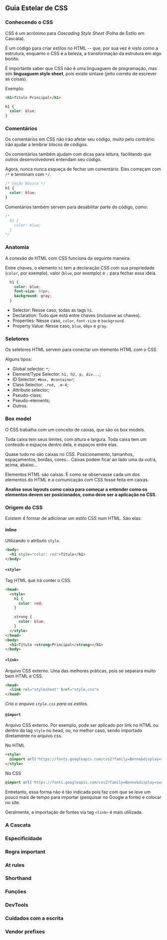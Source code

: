## Guia Estelar de CSS

### Conhecendo o CSS

CSS é um acrônimo para _Cascading Style Sheet_ (Folha de Estilo em Cascata).

É um código para criar estilos no HTML -- que, por sua vez é visto como a estrutura, enquanto o CSS é a beleza, a transformação da estrutura em algo bonito.

É importante saber que CSS não é uma linguaguem de programação, mas sim **linguaguem style sheet**, pois existe sintaxe (jeito correto de escrever as coisas).

Exemplo:

```HTML
<h1>Título Principal</h1>
```

```CSS
h1 {
  color: blue;
}
```

### Comentários

Os comentários em CSS não irão afetar seu código, muito pelo contrário: irão ajudar a lembrar blocos de códigos.

Os comentários também ajudam com dicas para leitura, facilitando que outros desenvolvedores entendam seu código.

Agora, nunca nunca esqueça de fechar um comentário. Eles começam com `/*` e terminam com `*/`.

```CSS
/* Seção Básica */
h1 {
  color: blue;
}
```

Comentários também servem para desabilitar parte do código, como:

```CSS
/*
  h1 {
    color: blue;
  }
*/
```

### Anatomia

A conexão do HTML com CSS funciona da seguinte maneira:

Entre chaves, o elemento `h1` tem a declaração CSS com sua propriedade (`color`, por exemplo), valor (`blue`, por exemplo) e `;` para fechar essa ideia.

```CSS
  h1 {
    color: blue;
    font-size: 60px;
    background: gray;
  }
```

- Selector: Nesse caso, todas as tags `h1`.
- Declaration: Tudo que está entre chaves (inclusive as chaves).
- Properties: Nesse caso, `color`, `font-size` e `background`.
- Property Value: Nesse caso, `blue`, `60px` e `gray`.

### Seletores

Os seletores HTML servem para conectar um elemento HTML com o CSS.

Alguns tipos:

- Global selector: `*`;
- Element/Type Selector: `h1, h2, p, div...`;
- ID Selector: `#box, #container`;
- Class Selector: `.red, .m-4`;
- Attribute selector;
- Pseudo-class;
- Pseudo-elements;
- Outros.

### Box model

O CSS trabalha com um conceito de caixas, que são os box models.

Toda caixa tem seus limites, com altura e largura. Toda caixa tem um conteúdo e espaços dentro dela, e espaços entre elas.

Quase tudo no são caixas no CSS. Posicionamento, tamanhos, espaçamentos, bordas, cores... Caixas podem ficar ao lado uma da outra, acima, abaixo...

Elementos HTML são caixas. É como se observasse cada um dos elementos do HTML e a comunicação com CSS fosse feita em caixas.

**Analise seus layouts como caixa para começar a entender como os elementos devem ser posicionados, como deve ser a aplicação no CSS.**

### Origem do CSS

Existem 4 formar de adicionar um estilo CSS num HTML. São elas:

#### inline

Utilizando o atributo `style`.

```HTML
<body>
  <h1 style="color: red">Título</h1>
</body>
```

#### `<style>`

Tag HTML que irá conter o CSS.

```HTML
<head>
  <style>
    h1 {
      color: red;
    }

    strong {
      color: blue;
    }
  </style>
</head>
<body>
  <h1>Título <strong>Principal</strong></h1>
</body>
```

#### `<link>`

Arquivo CSS externo. Uma das melhores práticas, pois se separara muito bem HTML e CSS.

```HTML
<head>
  <link rel="stylesheet" href="style.css">
</head>
```

_Crio o arquivo `style.css` para os estilos._

#### `@import`

Arquivo CSS externo. Por exemplo, pode ser aplicado por link no HTML ou dentro da tag `style` no head, ou, no melhor caso, sendo importado diretamente no arquivo css.

No HTML

```HTML
<style>
  @import url('https://fonts.googleapis.com/css2?family=Benne&display=swap');
</style>
```

No CSS

```CSS
@import url('https://fonts.googleapis.com/css2?family=Benne&display=swap');
```

Entretanto, essa forma não é tão indicada pois faz com que se leve um pouco mais de tempo para importar (pesquisar no Google a fonte) e colocar no site.

Geralmente, a importação de fontes via tag `<link>` é mais utilizada.

### A Cascata

### Especificidade

### Regra important

### At rules

### Shorthand

### Funções

### DevTools

### Cuidados com a escrita

### Vendor prefixes
